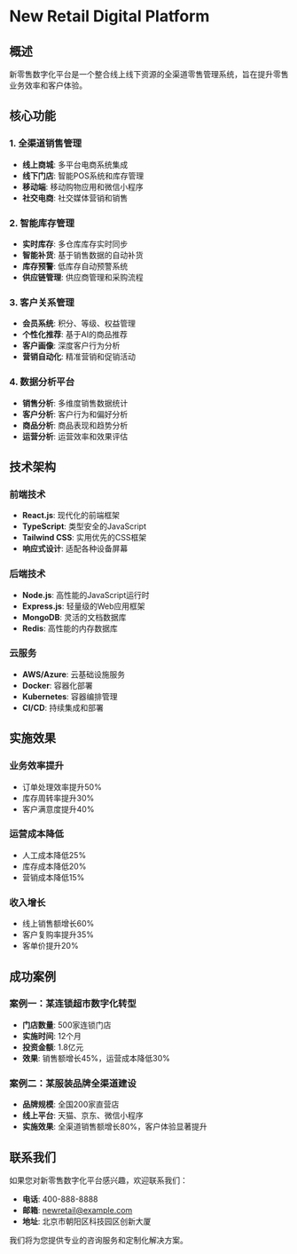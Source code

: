 # New Retail Digital Platform

## 概述

新零售数字化平台是一个整合线上线下资源的全渠道零售管理系统，旨在提升零售业务效率和客户体验。

## 核心功能

### 1. 全渠道销售管理
- **线上商城**: 多平台电商系统集成
- **线下门店**: 智能POS系统和库存管理
- **移动端**: 移动购物应用和微信小程序
- **社交电商**: 社交媒体营销和销售

### 2. 智能库存管理
- **实时库存**: 多仓库库存实时同步
- **智能补货**: 基于销售数据的自动补货
- **库存预警**: 低库存自动预警系统
- **供应链管理**: 供应商管理和采购流程

### 3. 客户关系管理
- **会员系统**: 积分、等级、权益管理
- **个性化推荐**: 基于AI的商品推荐
- **客户画像**: 深度客户行为分析
- **营销自动化**: 精准营销和促销活动

### 4. 数据分析平台
- **销售分析**: 多维度销售数据统计
- **客户分析**: 客户行为和偏好分析
- **商品分析**: 商品表现和趋势分析
- **运营分析**: 运营效率和效果评估

## 技术架构

### 前端技术
- **React.js**: 现代化的前端框架
- **TypeScript**: 类型安全的JavaScript
- **Tailwind CSS**: 实用优先的CSS框架
- **响应式设计**: 适配各种设备屏幕

### 后端技术
- **Node.js**: 高性能的JavaScript运行时
- **Express.js**: 轻量级的Web应用框架
- **MongoDB**: 灵活的文档数据库
- **Redis**: 高性能的内存数据库

### 云服务
- **AWS/Azure**: 云基础设施服务
- **Docker**: 容器化部署
- **Kubernetes**: 容器编排管理
- **CI/CD**: 持续集成和部署

## 实施效果

### 业务效率提升
- 订单处理效率提升50%
- 库存周转率提升30%
- 客户满意度提升40%

### 运营成本降低
- 人工成本降低25%
- 库存成本降低20%
- 营销成本降低15%

### 收入增长
- 线上销售额增长60%
- 客户复购率提升35%
- 客单价提升20%

## 成功案例

### 案例一：某连锁超市数字化转型
- **门店数量**: 500家连锁门店
- **实施时间**: 12个月
- **投资金额**: 1.8亿元
- **效果**: 销售额增长45%，运营成本降低30%

### 案例二：某服装品牌全渠道建设
- **品牌规模**: 全国200家直营店
- **线上平台**: 天猫、京东、微信小程序
- **实施效果**: 全渠道销售额增长80%，客户体验显著提升

## 联系我们

如果您对新零售数字化平台感兴趣，欢迎联系我们：

- **电话**: 400-888-8888
- **邮箱**: newretail@example.com
- **地址**: 北京市朝阳区科技园区创新大厦

我们将为您提供专业的咨询服务和定制化解决方案。
